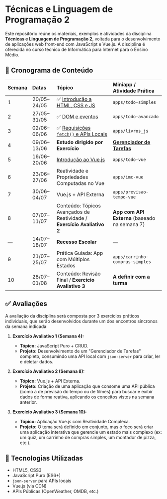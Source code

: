 # Técnicas e Linguagem de Programação 2

Este repositório reúne os materiais, exemplos e atividades da disciplina **Técnicas e Linguagem de Programação 2**, voltada para o desenvolvimento de aplicações web front-end com JavaScript e Vue.js. A disciplina é oferecida no curso técnico de Informática para Internet para o Ensino Médio.

## 📅 Cronograma de Conteúdo

| Semana | Datas         | Tópico                                                                  | Miniapp / Atividade Prática                             |
| :----- | :------------ |:------------------------------------------------------------------------|:--------------------------------------------------------|
| 1      | 20/05–24/05   | ✅ [Introdução a HTML, CSS e JS](conteudos/intro_html_css_js.md)         | `apps/todo-simples`                                     |
| 2      | 27/05–31/05   | ✅ [DOM e eventos](conteudos/dom.md)                                     | `apps/todo-avancado`                                    |
| 3      | 02/06–06/06   | ✅ [Requisições `fetch()` e APIs Locais](conteudos/fetch.md)             | `apps/livros_js`                                        |
| 4      | 09/06–13/06   | **Estudo dirigido por Exercício**                                       | [**Gerenciador de Tarefas**](exercicios/exercicio_0.md) |
| 5      | 16/06–20/06   | [Introdução ao Vue.js](conteudos/vue_intro.md)                          | `apps/todo-vue`                                         |
| 6      | 23/06–27/06   | Reatividade e Propriedades Computadas no Vue                            | `apps/imc-vue`                                          |
| 7      | 30/06–04/07   | Vue.js + API Externa                                                    | `apps/previsao-tempo-vue`                               |
| 8      | 07/07–11/07   | Conteúdo: Tópicos Avançados de Reatividade / **Exercício Avaliativo 2** | **App com API Externa** (baseado na semana 7)           |
| —      | 14/07–18/07   | **Recesso Escolar**                                                     | —                                                       |
| 9      | 21/07–25/07   | Prática Guiada: App com Múltiplos Estados                               | `apps/carrinho-compras-simples`                         |
| 10     | 28/07–01/08   | Conteúdo: Revisão Final / **Exercício Avaliativo 3**                    | **A definir com a turma**                               |

## ✅ Avaliações

A avaliação da disciplina será composta por 3 exercícios práticos individuais, que serão desenvolvidos durante um dos encontros síncronos da semana indicada:

1.  **Exercício Avaliativo 1 (Semana 4):**
    * **Tópico:** JavaScript Puro + CRUD.
    * **Projeto:** Desenvolvimento de um "Gerenciador de Tarefas" completo, consumindo uma API local com `json-server` para criar, ler e deletar dados.

2.  **Exercício Avaliativo 2 (Semana 8):**
    * **Tópico:** Vue.js + API Externa.
    * **Projeto:** Criação de uma aplicação que consome uma API pública (como a de previsão do tempo ou de filmes) para buscar e exibir dados de forma reativa, aplicando os conceitos vistos na semana anterior.

3.  **Exercício Avaliativo 3 (Semana 10):**
    * **Tópico:** Aplicação Vue.js com Reatividade Complexa.
    * **Projeto:** O tema será definido em conjunto, mas o foco será criar uma aplicação interativa que gerencie um estado mais complexo (ex: um quiz, um carrinho de compras simples, um montador de pizza, etc.).

## 🚀 Tecnologias Utilizadas

-   HTML5, CSS3
-   JavaScript Puro (ES6+)
-   `json-server` para APIs locais
-   Vue.js (via CDN)
-   APIs Públicas (OpenWeather, OMDB, etc.)